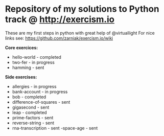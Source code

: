 # Repository of my solutions to Python track @ http://exercism.io
These are my first steps in python with great help of @virtuallight
For nice links see: https://github.com/zarniak/exercism.io/wiki

**Core exercices:**
- hello-world - completed
- two-fer - in progress 
- hamming - sent

**Side exercises:**
- allergies - in progress
- bank-account - in progress 
- bob - completed
- difference-of-squares - sent
- gigasecond - sent
- leap - completed
- prime-factors - sent
- reverse-string - sent
- rna-transcription - sent
 -space-age - sent

